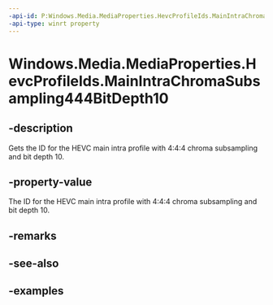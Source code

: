 ```yaml
---
-api-id: P:Windows.Media.MediaProperties.HevcProfileIds.MainIntraChromaSubsampling444BitDepth10
-api-type: winrt property
---
```


# Windows.Media.MediaProperties.HevcProfileIds.MainIntraChromaSubsampling444BitDepth10

<!--
public static int MainIntraChromaSubsampling444BitDepth10 { get; }
-->


## -description

Gets the ID for the HEVC main intra profile with 4:4:4 chroma subsampling and bit depth 10.

## -property-value

The ID for the HEVC main intra profile with 4:4:4 chroma subsampling and bit depth 10.

## -remarks

## -see-also

## -examples


